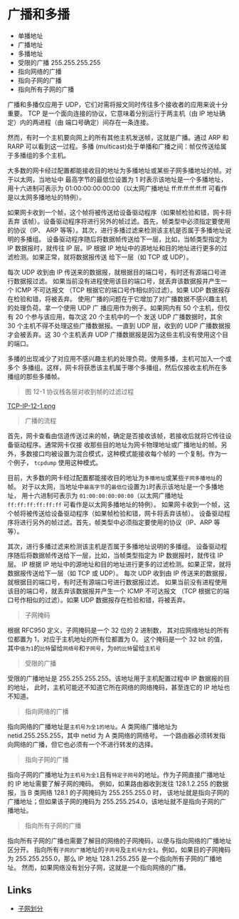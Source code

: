 # 广播和多播

- 单播地址
- 广播地址
- 多播地址
- 受限的广播 255.255.255.255
- 指向网络的广播
- 指向子网的广播
- 指向所有子网的广播

广播和多播仅应用于 UDP，它们对需将报文同时传往多个接收者的应用来说十分重要。
TCP 是一个面向连接的协议，它意味着分别运行于两主机（由 IP 地址确定）内的两进程（由
端口号确定）间存在一条连接。

然而，有时一个主机要向网上的所有其他主机发送帧，这就是广播。通过 ARP 和 RARP 可以看到这一过程。多播
(multicast)处于单播和广播之间：帧仅传送给属于多播组的多个主机。

大多数的网卡经过配置都能接收目的地址为多播地址或某些子网多播地址的帧。对于以太网，当地址中
最高字节的最低位设置为 1 时表示该地址是一个多播地址，用十六进制可表示为 01:00:00:00:00:00（以太网广播地址
ff:ff:ff:ff:ff:ff 可看作是以太网多播地址的特例）。

如果网卡收到一个帧，这个帧将被传送给设备驱动程序（如果帧检验和错，网卡将丢弃
该帧）。设备驱动程序将进行另外的帧过滤。首先，帧类型中必须指定要使用的协议（IP、
ARP 等等）。其次，进行多播过滤来检测该主机是否属于多播地址说明的多播组。
设备驱动程序随后将数据帧传送给下一层，比如，当帧类型指定为 IP 数据报时，就传往
IP 层。IP 根据 IP 地址中的源地址和目的地址进行更多的过滤检测。如果正常，就将数据报传送
给下一层（如 TCP 或 UDP）。

每次 UDP 收到由 IP 传送来的数据报，就根据目的端口号，有时还有源端口号进行数据报过滤。
如果当前没有进程使用该目的端口号，就丢弃该数据报并产生一个 ICMP 不可达报文
（TCP 根据它的端口号作相似的过滤）。如果 UDP 数据报存在检验和错，将被丢弃。
使用广播的问题在于它增加了对广播数据不感兴趣主机的处理负荷。拿一个使用 UDP 广
播应用作为例子。如果网内有 50 个主机，但仅有 20 个参与该应用，每次这 20 个主机中的一个
发送 UDP 广播数据时，其余 30 个主机不得不处理这些广播数据报。一直到 UDP 层，收到的
UDP 广播数据报才会被丢弃。这 30 个主机丢弃 UDP 广播数据报是因为这些主机没有使用这个目的端口。

多播的出现减少了对应用不感兴趣主机的处理负荷。使用多播，主机可加入一个或多个
多播组。这样，网卡将获悉该主机属于哪个多播组，然后仅接收主机所在多播组的那些多播帧。

> 图 12-1 协议栈各层对收到帧的过滤过程

[TCP-IP-12-1.png](./images/TCP-IP-12-1.png)

> 广播的流程

首先，网卡查看由信道传送过来的帧，确定是否接收该帧，若接收后就将它传往设备驱动程序。通常网卡仅接
收那些目的地址为网卡物理地址或广播地址的帧。另外，多数接口均被设置为混合模式，这种模式能接收每个帧的
一个复制。作为一个例子， `tcpdump` 使用这种模式。

目前，大多数的网卡经过配置都能接收目的地址为`多播地址`或某些`子网多播地址`的帧。
对于以太网，当地址中`最高字节`的`最低位`设置为`1`时表示该地址是一个多播地址，
用十六进制可表示为 `01:00:00:00:00:00`（以太网广播地址 `ff:ff:ff:ff:ff:ff` 可看作是以太网多播地址的特例）。
如果网卡收到一个帧，这个帧将被传送给设备驱动程序（如果帧检验和错，网卡将丢弃该帧）。
设备驱动程序将进行另外的帧过滤。首先，帧类型中必须指定要使用的协议（IP、ARP 等等）。

其次，进行多播过滤来检测该主机是否属于多播地址说明的多播组。
设备驱动程序随后将数据帧传送给下一层，比如，当帧类型指定为 IP 数据报时，就传往 IP 层。
IP 根据 IP 地址中的源地址和目的地址进行更多的过滤检测。如果正常，就将数据报传送给下一层（如 TCP 或 UDP）。
每次 UDP 收到由 IP 传送来的数据报，就根据目的端口号，有时还有源端口号进行数据报过滤。
如果当前没有进程使用该目的端口号，就丢弃该数据报并产生一个 ICMP 不可达报文
（TCP 根据它的端口号作相似的过滤）。如果 UDP 数据报存在检验和错，将被丢弃。

> 子网掩码

根据 RFC950 定义，子网掩码是一个 32 位的 2 进制数， 其对应网络地址的所有位都置为 1，对应于主机地址的所有位都置为 0。
这个掩码是一个 32 bit 的值，其中`值为1`的`比特`留给`网络号`和`子网号`，为`0的比特`留给`主机号`

> 受限的广播

受限的广播地址是 255.255.255.255。该地址用于主机配置过程中 IP 数据报的目的地址，
此时，主机可能还不知道它所在网络的网络掩码，甚至连它的 IP 地址也不知道。

> 指向网络的广播

指向网络的广播地址是`主机号为全1的地址`。A 类网络广播地址为 netid.255.255.255，其中 netid 为 A 类网络的网络号。
一个路由器必须转发指向网络的广播，但它也必须有一个不进行转发的选择。

> 指向子网的广播

指向子网的广播地址为`主机号为全1`且有`特定子网号`的地址。作为子网直接广播地址的 IP 地址需要了解子网的掩码。
例如，如果路由器收到发往 128.1.2.255 的数据报，当 B 类网络 128.1 的子网掩码为 255.255.255.0 时，
该地址就是指向子网的广播地址；但如果该子网的掩码为 255.255.254.0，该地址就不是指向子网的广播地址。

> 指向所有子网的广播

指向所有子网的广播也需要了解目的网络的子网掩码，以便与指向网络的广播地址区分开。
指向所有`子网的广播`地址的`子网号`及`主机号为全1`。例如，如果目的子网掩码为
255.255.255.0，那么 IP 地址 128.1.255.255 是一个指向所有子网的广播地址。
然而，如果网络没有划分子网，这就是一个指向网络的广播。

## Links

- [子网划分](https://www.cnblogs.com/linhaifeng/articles/5951486.html)
